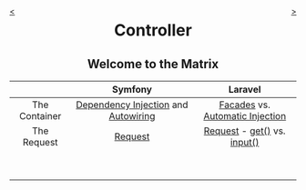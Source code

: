 <div style="float: right;">

[>](./controller-4.md)

</div>
<div style="float: left;">

[<](./controller-2.md)

</div>

<center>

Controller
==========

Welcome to the Matrix
---------------------

</center>

&nbsp; | Symfony | Laravel
:---:|:---:|:---:
The Container | [Dependency Injection](https://github.com/symfony/symfony/blob/6.4/src/Symfony/Component/HttpKernel/Kernel.php#L503) and [Autowiring](https://symfony.com/doc/current/service_container/autowiring.html) | [Facades](https://laravel.com/docs/10.x/facades#when-to-use-facades) vs. [Automatic Injection](https://laravel.com/docs/10.x/container#automatic-injection)
The Request | [Request](https://symfony.com/doc/current/components/http_foundation.html#request) | [Request](https://laravel.com/docs/10.x/requests#accessing-the-request) - [get()](https://github.com/laravel/framework/blob/10.x/src/Illuminate/Http/Request.php#L382) vs. [input()](https://github.com/laravel/framework/blob/10.x/src/Illuminate/Http/Concerns/InteractsWithInput.php#L294)
&nbsp; | |
&nbsp; | |
